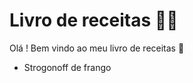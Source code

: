 # Livro de receitas :man_cook:

Olá ! Bem vindo ao meu livro de receitas :wave:

- Strogonoff de frango

